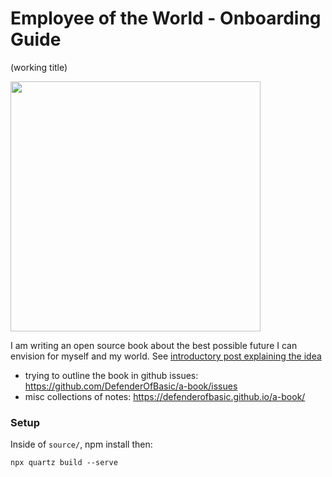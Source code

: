 # Employee of the World - Onboarding Guide
(working title)

<img src="https://github.com/user-attachments/assets/a7067135-2756-40fe-a451-a8ab8d53d7da" width="400" />

I am writing an open source book about the best possible future I can envision for myself and my world. See [introductory post explaining the idea](https://defenderofthebasic.substack.com/p/i-started-writing-a-book)

- trying to outline the book in github issues: https://github.com/DefenderOfBasic/a-book/issues
- misc collections of notes: https://defenderofbasic.github.io/a-book/

### Setup

Inside of `source/`, npm install then:

```
npx quartz build --serve
```

